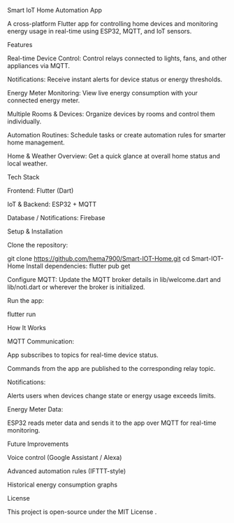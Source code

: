 Smart IoT Home Automation App

A cross-platform Flutter app for controlling home devices and monitoring energy usage in real-time using ESP32, MQTT, and IoT sensors.

Features

Real-time Device Control: Control relays connected to lights, fans, and other appliances via MQTT.

Notifications: Receive instant alerts for device status or energy thresholds.

Energy Meter Monitoring: View live energy consumption with your connected energy meter.

Multiple Rooms & Devices: Organize devices by rooms and control them individually.

Automation Routines: Schedule tasks or create automation rules for smarter home management.

Home & Weather Overview: Get a quick glance at overall home status and local weather.

Tech Stack

Frontend: Flutter (Dart)

IoT & Backend: ESP32 + MQTT

Database / Notifications: Firebase 

Setup & Installation

Clone the repository:

git clone https://github.com/hema7900/Smart-IOT-Home.git
cd Smart-IOT-Home
Install dependencies:
flutter pub get

Configure MQTT:
Update the MQTT broker details in lib/welcome.dart and lib/noti.dart or wherever the broker is initialized.

Run the app:

flutter run

How It Works

MQTT Communication:

App subscribes to topics for real-time device status.

Commands from the app are published to the corresponding relay topic.

Notifications:

Alerts users when devices change state or energy usage exceeds limits.

Energy Meter Data:

ESP32 reads meter data and sends it to the app over MQTT for real-time monitoring.


Future Improvements

Voice control (Google Assistant / Alexa)

Advanced automation rules (IFTTT-style)

Historical energy consumption graphs

License

This project is open-source under the MIT License
.
